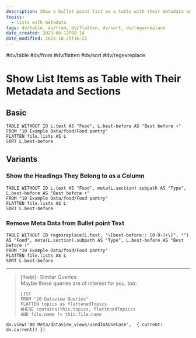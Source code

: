 ```yaml
---
description: Show a bullet point list as a table with their metadata and sections (headers) as columns
topics:
  - lists with metadata
tags: dv/table, dv/from, dv/flatten, dv/sort, dv/regexreplace
date_created: 2023-06-12T08:14
date_modified: 2023-10-25T16:22
---
```


#dv/table #dv/from #dv/flatten #dv/sort #dv/regexreplace

# Show List Items as Table with Their Metadata and Sections

## Basic

```dataview
TABLE WITHOUT ID L.text AS "Food", L.best-before AS "Best before ⬇"
FROM "10 Example Data/food/Food pantry"
FLATTEN file.lists AS L
SORT L.best-before
```

## Variants

### Show the Headings They Belong to as a Column

```dataview
TABLE WITHOUT ID L.text AS "Food", meta(L.section).subpath AS "Type", L.best-before AS "Best before ⬇"
FROM "10 Example Data/food/Food pantry"
FLATTEN file.lists AS L
SORT L.best-before
```

### Remove Meta Data from Bullet point Text

```dataview
TABLE WITHOUT ID regexreplace(L.text, "\[best-before:: [0-9-]+\]", "") AS "Food", meta(L.section).subpath AS "Type", L.best-before AS "Best before ⬇"
FROM "10 Example Data/food/Food pantry"
FLATTEN file.lists AS L
SORT L.best-before
```

---

<!-- === end of query page ===  -->

> [!help]- Similar Queries  
> Maybe these queries are of interest for you, too:
> 
> ```dataview
> LIST
> FROM "20 Dataview Queries"
> FLATTEN topics as flattenedTopics
> WHERE contains(this.topics, flattenedTopics)
> AND file.name != this.file.name
> ```

```dataviewjs
dv.view('00 Meta/dataview_views/usedInAUseCase',  { current: dv.current() })
```

